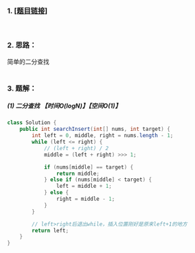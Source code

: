 ### 1. [[题目链接]](https://leetcode-cn.com/problems/search-insert-position/)
<br>

### 2. 思路：<br>
简单的二分查找<br>
<br>

### 3. 题解：<br>
##### (1) 二分查找 【时间O(logN)】【空间O(1)】<br>
```java
class Solution {
    public int searchInsert(int[] nums, int target) {
        int left = 0, middle, right = nums.length - 1;
        while (left <= right) {
            // (left + right) / 2
            middle = (left + right) >>> 1;

            if (nums[middle] == target) {
                return middle;
            } else if (nums[middle] < target) {
                left = middle + 1;
            } else {
                right = middle - 1;
            }
        }

        // left>right后退出while，插入位置刚好是原来left+1的地方
        return left;
    }
}
```